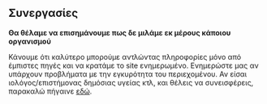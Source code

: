 ## Συνεργασίες
**Θα θέλαμε να επισημάνουμε πως δε μιλάμε εκ μέρους κάποιου οργανισμού**

Κάνουμε ότι καλύτερο μπορούμε αντλώντας πληροφορίες μόνο από έμπιστες πηγές και να κρατάμε το site ενημερωμένο. Ενημερώστε μας αν υπάρχουν προβλήματα με την εγκυρότητα του περιεχομένου. Αν είσαι ιολόγος/επιστήμονας δημόσιας υγείας κτλ, και θέλεις να συνεισφέρεις, παρακαλώ πήγαινε [εδώ](https://github.com/flattenthecurve/guide#how-to-contribute).
